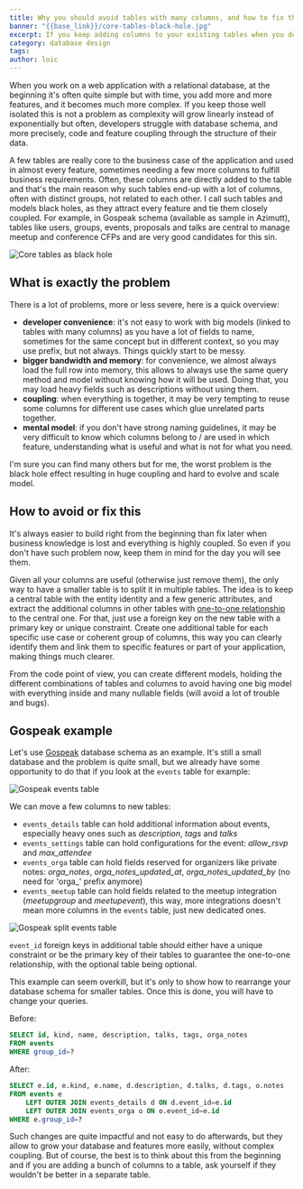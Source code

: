 ```yaml
---
title: Why you should avoid tables with many columns, and how to fix them
banner: "{{base_link}}/core-tables-black-hole.jpg"
excerpt: If you keep adding columns to your existing tables when you develop new features, they may grow a lot with time and cause complexity problems later. Let's better design your database structure to avoid that.
category: database design
tags: 
author: loic
---
```


When you work on a web application with a relational database, at the beginning it's often quite simple but with time, you add more and more features, and it becomes much more complex. If you keep those well isolated this is not a problem as complexity will grow linearly instead of exponentially but often, developers struggle with database schema, and more precisely, code and feature coupling through the structure of their data.

A few tables are really core to the business case of the application and used in almost every feature, sometimes needing a few more columns to fulfill business requirements. Often, these columns are directly added to the table and that's the main reason why such tables end-up with a lot of columns, often with distinct groups, not related to each other. I call such tables and models black holes, as they attract every feature and tie them closely coupled. For example, in Gospeak schema (available as sample in Azimutt), tables like users, groups, events, proposals and talks are central to manage meetup and conference CFPs and are very good candidates for this sin.

![Core tables as black hole]({{base_link}}/core-tables-black-hole.jpg)

## What is exactly the problem

There is a lot of problems, more or less severe, here is a quick overview:

- **developer convenience**: it's not easy to work with big models (linked to tables with many columns) as you have a lot of fields to name, sometimes for the same concept but in different context, so you may use prefix, but not always. Things quickly start to be messy.
- **bigger bandwidth and memory**: for convenience, we almost always load the full row into memory, this allows to always use the same query method and model without knowing how it will be used. Doing that, you may load heavy fields such as descriptions without using them.
- **coupling**: when everything is together, it may be very tempting to reuse some columns for different use cases which glue unrelated parts together.
- **mental model**: if you don't have strong naming guidelines, it may be very difficult to know which columns belong to / are used in which feature, understanding what is useful and what is not for what you need.

I'm sure you can find many others but for me, the worst problem is the black hole effect resulting in huge coupling and hard to evolve and scale model.

## How to avoid or fix this

It's always easier to build right from the beginning than fix later when business knowledge is lost and everything is highly coupled. So even if you don't have such problem now, keep them in mind for the day you will see them.

Given all your columns are useful (otherwise just remove them), the only way to have a smaller table is to split it in multiple tables. The idea is to keep a central table with the entity identity and a few generic attributes, and extract the additional columns in other tables with [one-to-one relationship](https://vertabelo.com/blog/one-to-one-relationship-in-database) to the central one. For that, just use a foreign key on the new table with a primary key or unique constraint.
Create one additional table for each specific use case or coherent group of columns, this way you can clearly identify them and link them to specific features or part of your application, making things much clearer.

From the code point of view, you can create different models, holding the different combinations of tables and columns to avoid having one big model with everything inside and many nullable fields (will avoid a lot of trouble and bugs).

## Gospeak example

Let's use [Gospeak](https://gospeak.io) database schema as an example. It's still a small database and the problem is quite small, but we already have some opportunity to do that if you look at the `events` table for example:

![Gospeak events table]({{base_link}}/gospeak-events.jpg)

We can move a few columns to new tables:

- `events_details` table can hold additional information about events, especially heavy ones such as *description*, *tags* and *talks*
- `events_settings` table can hold configurations for the event: *allow_rsvp* and *max_attendee*
- `events_orga` table can hold fields reserved for organizers like private notes: *orga_notes*, *orga_notes_updated_at*, *orga_notes_updated_by* (no need for 'orga_' prefix anymore)
- `events_meetup` table can hold fields related to the meetup integration (*meetupgroup* and *meetupevent*), this way, more integrations doesn't mean more columns in the `events` table, just new dedicated ones.

![Gospeak split events table]({{base_link}}/gospeak-events-split.jpg)

`event_id` foreign keys in additional table should either have a unique constraint or be the primary key of their tables to guarantee the one-to-one relationship, with the optional table being optional.

This example can seem overkill, but it's only to show how to rearrange your database schema for smaller tables. Once this is done, you will have to change your queries.

Before:

```sql
SELECT id, kind, name, description, talks, tags, orga_notes 
FROM events
WHERE group_id=?
```

After:

```sql
SELECT e.id, e.kind, e.name, d.description, d.talks, d.tags, o.notes 
FROM events e 
    LEFT OUTER JOIN events_details d ON d.event_id=e.id
    LEFT OUTER JOIN events_orga o ON o.event_id=e.id
WHERE e.group_id=?
```

Such changes are quite impactful and not easy to do afterwards, but they allow to grow your database and features more easily, without complex coupling.
But of course, the best is to think about this from the beginning and if you are adding a bunch of columns to a table, ask yourself if they wouldn't be better in a separate table.
